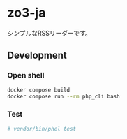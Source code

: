 # zo3-ja

シンプルなRSSリーダーです。

## Development

### Open shell

```bash
docker compose build
docker compose run --rm php_cli bash
```

### Test

```bash
# vendor/bin/phel test
```
